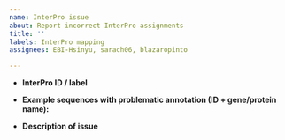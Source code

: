 ```yaml
---
name: InterPro issue
about: Report incorrect InterPro assignments
title: ''
labels: InterPro mapping
assignees: EBI-Hsinyu, sarach06, blazaropinto

---
```


* **InterPro ID / label**

* **Example sequences with problematic annotation (ID + gene/protein name):**

* **Description of issue**

